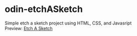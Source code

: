 # odin-etchASketch

Simple etch a sketch project using HTML, CSS, and Javasript <br>
Preview: [Etch A Sketch](https://andyh031.github.io/odin-etch-a-sketch/)
